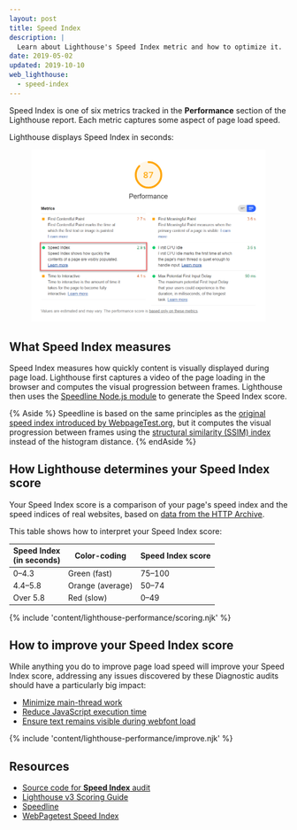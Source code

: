 ```yaml
---
layout: post
title: Speed Index
description: |
  Learn about Lighthouse's Speed Index metric and how to optimize it.
date: 2019-05-02
updated: 2019-10-10
web_lighthouse:
  - speed-index
---
```


Speed Index is one of six metrics
tracked in the **Performance** section of the Lighthouse report.
Each metric captures some aspect of page load speed.

Lighthouse displays Speed Index in seconds:

<figure class="w-figure">
  <img class="w-screenshot" src="speed-index.png" alt="A screenshot of the Lighthouse Speed Index audit">
</figure>

## What Speed Index measures

Speed Index measures how quickly content is visually displayed during page load.
Lighthouse first captures a video of the page loading in the browser and
computes the visual progression between frames.
Lighthouse then uses the [Speedline Node.js module](https://github.com/paulirish/speedline)
to generate the Speed Index score.

{% Aside %}
Speedline is based on the same principles as the
[original speed index introduced by WebpageTest.org](https://sites.google.com/a/webpagetest.org/docs/using-webpagetest/metrics/speed-index),
but it computes the visual progression between frames using the
[structural similarity (SSIM) index](https://en.wikipedia.org/wiki/Structural_similarity)
instead of the histogram distance.
{% endAside %}

## How Lighthouse determines your Speed Index score

Your Speed Index score is a comparison of your page's speed index
and the speed indices of real websites, based on
[data from the HTTP Archive](https://bigquery.cloud.google.com/table/httparchive:lighthouse.2019_03_01_mobile?pli=1).

This table shows how to interpret your Speed Index score:

<div class="w-table-wrapper">
  <table>
    <thead>
      <tr>
        <th>Speed Index<br>(in seconds)</th>
        <th>Color-coding</th>
        <th>Speed Index score</th>
      </tr>
    </thead>
    <tbody>
      <tr>
        <td>0–4.3</td>
        <td>Green (fast)</td>
        <td>75–100</td>
      </tr>
      <tr>
        <td>4.4–5.8</td>
        <td>Orange (average)</td>
        <td>50–74</td>
      </tr>
      <tr>
        <td>Over 5.8</td>
        <td>Red (slow)</td>
        <td>0–49</td>
      </tr>
    </tbody>
  </table>
</div>

{% include 'content/lighthouse-performance/scoring.njk' %}

## How to improve your Speed Index score

While anything you do to improve page load speed
will improve your Speed Index score,
addressing any issues discovered by these Diagnostic audits
should have a particularly big impact:

- [Minimize main-thread work](/mainthread-work-breakdown)
- [Reduce JavaScript execution time](/bootup-time)
- [Ensure text remains visible during webfont load](/font-display)

{% include 'content/lighthouse-performance/improve.njk' %}

## Resources

- [Source code for **Speed Index** audit](https://github.com/GoogleChrome/lighthouse/blob/master/lighthouse-core/audits/metrics/speed-index.js)
- [Lighthouse v3 Scoring Guide](https://developers.google.com/web/tools/lighthouse/v3/scoring)
- [Speedline](https://github.com/paulirish/speedline)
- [WebPagetest Speed Index](https://sites.google.com/a/webpagetest.org/docs/using-webpagetest/metrics/speed-index)
